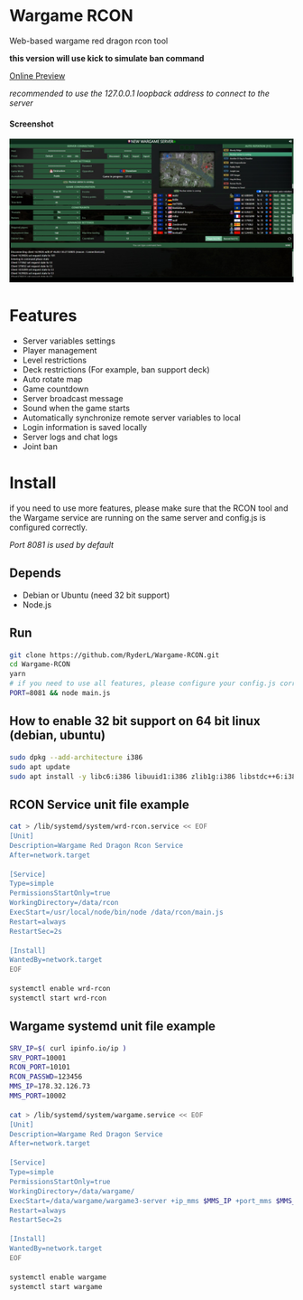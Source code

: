 # Wargame RCON

Web-based wargame red dragon rcon tool

**this version will use kick to simulate ban command**

[Online Preview](http://wrd.endless.ws/)

<i>recommended to use the 127.0.0.1 loopback address to connect to the server</i>

#### Screenshot

<div align="center">
    <img src="./screenshot.jpg">
</div>

# Features

- Server variables settings
- Player management
- Level restrictions
- Deck restrictions (For example, ban support deck)
- Auto rotate map
- Game countdown
- Server broadcast message
- Sound when the game starts
- Automatically synchronize remote server variables to local
- Login information is saved locally
- Server logs and chat logs
- Joint ban

# Install
if you need to use more features, please make sure that the RCON tool and the Wargame service are running on the same server and config.js is configured correctly.

<i>Port 8081 is used by default</i>

## Depends
- Debian or Ubuntu (need 32 bit support)
- Node.js

## Run
```bash
git clone https://github.com/RyderL/Wargame-RCON.git
cd Wargame-RCON
yarn
# if you need to use all features, please configure your config.js correctly
PORT=8081 && node main.js
```

## How to enable 32 bit support on 64 bit linux (debian, ubuntu)
```bash
sudo dpkg --add-architecture i386
sudo apt update
sudo apt install -y libc6:i386 libuuid1:i386 zlib1g:i386 libstdc++6:i386
```

## RCON Service unit file example
```bash
cat > /lib/systemd/system/wrd-rcon.service << EOF
[Unit]
Description=Wargame Red Dragon Rcon Service
After=network.target

[Service]
Type=simple
PermissionsStartOnly=true
WorkingDirectory=/data/rcon
ExecStart=/usr/local/node/bin/node /data/rcon/main.js
Restart=always
RestartSec=2s

[Install]
WantedBy=network.target
EOF

systemctl enable wrd-rcon
systemctl start wrd-rcon
```

## Wargame systemd unit file example
```bash
SRV_IP=$( curl ipinfo.io/ip )
SRV_PORT=10001
RCON_PORT=10101
RCON_PASSWD=123456
MMS_IP=178.32.126.73
MMS_PORT=10002

cat > /lib/systemd/system/wargame.service << EOF
[Unit]
Description=Wargame Red Dragon Service
After=network.target

[Service]
Type=simple
PermissionsStartOnly=true
WorkingDirectory=/data/wargame/
ExecStart=/data/wargame/wargame3-server +ip_mms $MMS_IP +port_mms $MMS_PORT +ip $SRV_IP +port $SRV_PORT +rcon_password $RCON_PASSWD +rcon_port $RCON_PORT +chat_log_file chat.log
Restart=always
RestartSec=2s

[Install]
WantedBy=network.target
EOF

systemctl enable wargame
systemctl start wargame
```